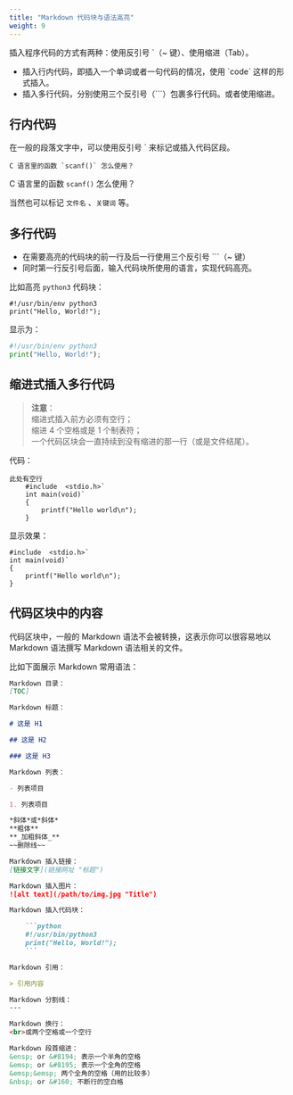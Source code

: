 ```yaml
---
title: "Markdown 代码块与语法高亮"
weight: 9
---
```


插入程序代码的方式有两种：使用反引号 \`（~ 键）、使用缩进（Tab）。

- 插入行内代码，即插入一个单词或者一句代码的情况，使用 \`code\` 这样的形式插入。
- 插入多行代码，分别使用三个反引号（\```）包裹多行代码。或者使用缩进。

## 行内代码

在一般的段落文字中，可以使用反引号 \` 来标记或插入代码区段。

```
C 语言里的函数 `scanf()` 怎么使用？
```

C 语言里的函数 `scanf()` 怎么使用？

当然也可以标记 `文件名` 、`关键词` 等。

## 多行代码

- 在需要高亮的代码块的前一行及后一行使用三个反引号 ```（~ 键）
- 同时第一行反引号后面，输入代码块所使用的语言，实现代码高亮。

比如高亮 `python3` 代码块：

```
#!/usr/bin/env python3
print("Hello, World!");
```

显示为：

```python
#!/usr/bin/env python3
print("Hello, World!");
```

## 缩进式插入多行代码

> **注意**：  
> 缩进式插入前方必须有空行；  
> 缩进 4 个空格或是 1 个制表符；  
> 一个代码区块会一直持续到没有缩进的那一行（或是文件结尾）。

代码：

```
此处有空行
    #include  <stdio.h>`
    int main(void)`
    {
        printf("Hello world\n");
    }
```

显示效果：

    #include  <stdio.h>`
    int main(void)`
    {
        printf("Hello world\n");
    }

## 代码区块中的内容

代码区块中，一般的 Markdown 语法不会被转换，这表示你可以很容易地以 Markdown 语法撰写 Markdown 语法相关的文件。

比如下面展示 Markdown 常用语法：

```markdown
Markdown 目录：
[TOC]

Markdown 标题：

# 这是 H1

## 这是 H2

### 这是 H3

Markdown 列表：

- 列表项目

1. 列表项目

*斜体*或*斜体*
**粗体**
**_加粗斜体_**
~~删除线~~

Markdown 插入链接：
[链接文字](链接网址 "标题")

Markdown 插入图片：
![alt text](/path/to/img.jpg "Title")

Markdown 插入代码块：

    ```python
    #!/usr/bin/python3
    print("Hello, World!");
    ```

Markdown 引用：

> 引用内容

Markdown 分割线：
---

Markdown 换行：
<br>或两个空格或一个空行

Markdown 段首缩进：
&ensp; or &#8194; 表示一个半角的空格
&emsp; or &#8195; 表示一个全角的空格
&emsp;&emsp; 两个全角的空格（用的比较多）
&nbsp; or &#160; 不断行的空白格
```
